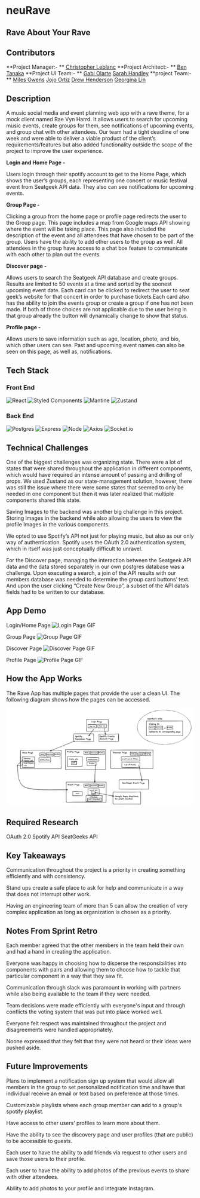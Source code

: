 # neuRave
## Rave About Your Rave

## Contributors
**Project Manager:- **
[Christopher Leblanc](https://github.com/ChristopherLeBlanc2)
**Project Architect:- **
[Ben Tanaka](https://github.com/BTanaka11)
**Project UI Team:- **
[Gabi Olarte](https://github.com/babsjohnson)
[Sarah Handley](https://github.com/SarahHandley)
**project Team:- **
[Miles Owens](http://github.com/milrilowe)
[Jojo Ortiz](https://github.com/jojortz)
[Drew Henderson](http://github.com/gthellter)
[Georgina Lin](https://github.com/xialin0702)

## Description

A music social media and event planning web app with a rave theme, for a mock client named Rae Vyn Harrd. It allows users to search for upcoming music events, create groups for them, see notifications of upcoming events, and group chat with other attendees. Our team had a tight deadline of one week and were able to deliver a viable product of the client’s requirements/features but also added functionality outside the scope of the project to improve the user experience.

**Login and Home Page -**

Users login through their spotify account to get to the Home Page, which shows the user’s groups, each representing one concert or music festival event from Seatgeek API data. They also can see notifications for upcoming events.

**Group Page -**

Clicking a group from the home page or profile page redirects the user to the Group page. This page includes a map from Google maps API showing where the event will be taking place. This page also included the description of the event and all attendees that have chosen to be part of the group. Users have the ability to add other users to the group as well. All attendees in the group have access to a chat box feature to communicate with each other to plan out the events.

**Discover page -**

Allows users to search the Seatgeek API database and create groups. Results are limited to 50 events at a time and sorted by the soonest upcoming event date. Each card can be clicked to redirect the user to seat geek’s website for that concert in order to purchase tickets.Each card also has the ability to join the events group or create a group if one has not been made. If both of those choices are not applicable due to the user being in that group already the button will dynamically change to show that status.

**Profile page -**

Allows users to save information such as age, location, photo, and bio, which other users can see. Past and upcoming event names can also be seen on this page, as well as, notifications.

## Tech Stack
### Front End
![React](https://img.shields.io/badge/React-20232A?style=for-the-badge&logo=react&logoColor=61DAFB)
![Styled Components](https://img.shields.io/badge/styled--components-DB7093?style=for-the-badge&logo=styled-components&logoColor=white)
![Mantine](https://img.shields.io/badge/-Mantine-blue)
![Zustand](https://img.shields.io/badge/-Zustand-red)

### Back End
![Postgres](https://img.shields.io/badge/PostgreSQL-316192?style=for-the-badge&logo=postgresql&logoColor=white)
![Express](https://img.shields.io/badge/-Express-DCDCDC?logo=express&logoColor=black&style=for-the-badge)
![Node](https://img.shields.io/badge/-Node-9ACD32?logo=node.js&logoColor=white&style=for-the-badge)
![Axios](https://img.shields.io/badge/-Axios-671ddf?logo=axios&logoColor=black&style=for-the-badge)
![Socket.io](https://img.shields.io/badge/Socket.io-black?style=for-the-badge&logo=socket.io&badgeColor=010101)


## Technical Challenges

One of the biggest challenges was organizing state.  There were a lot of states that were shared throughout the application in different components, which would have required an intense amount of passing and drilling of props.  We used Zustand as our state-management solution, however, there was still the issue where there were some states that seemed to only be needed in one component but then it was later realized that multiple components shared this state.

Saving Images to the backend was another big challenge in this project. Storing images in the backend while also allowing the users to view the profile Images in the various components.

We opted to use Spotify’s API not just for playing music, but also as our only way of authentication.  Spotify uses the OAuth 2.0 authentication system, which in itself was just conceptually difficult to unravel.

For the Discover page, managing the interaction between the Seatgeek API data and the data stored separately in our own postgres database was a challenge. Upon executing a search, a join of the API results with our members database was needed to determine the group card buttons’ text. And upon the user clicking “Create New Group”, a subset of the API data’s fields had to be written to our database.


## App Demo

Login/Home Page
![Login Page GIF](walkThroughGifs/Login_and_Home_Page.gif)

Group Page
![Group Page GIF](walkThroughGifs/GroupPageGIF.gif)

Discover Page
![Discover Page GIF](walkThroughGifs/Discover_Page.gif)

Profile Page
![Profile Page GIF](walkThroughGifs/Profile_Page.gif)

## How the App Works

The Rave App has multiple pages that provide the user a clean UI. The following diagram shows how the pages can be accessed.

![Graph](Screen%20Shot%202022-11-28%20at%206.12.01%20PM%202.jpg)

## Required Research

OAuth 2.0
Spotify API
SeatGeeks API

## Key Takeaways

Communication throughout the project is a priority in creating something efficiently and with consistency.

Stand ups create a safe place to ask for help and communicate in a way that does not interrupt other work.

Having an engineering team of more than 5 can allow the creation of very complex application as long as organization is chosen as a priority.

## Notes From Sprint Retro

Each member agreed that the other members in the team held their own and had a hand in creating the application.

Everyone was happy in choosing how to disperse the responsibilities into components with pairs and allowing them to choose how to tackle that particular component in a way that they saw fit.

Communication through slack was paramount in working with partners while also being available to the team if they were needed.

Team decisions were made efficiently with everyone's input and through conflicts the voting system that was put into place worked well.

Everyone felt respect was maintained throughout the project and disagreements were handled appropriately.

Noone expressed that they felt that they were not heard or their ideas were pushed aside.

## Future Improvements

Plans to implement a notification sign up system that would allow all members in the group to set personalized notification time and have that individual receive an email or text based on preference at those times.

Customizable playlists where each group member can add to a group's spotify playlist.

Have access to other users’ profiles to learn more about them.

Have the ability to see the discovery page and user profiles (that are public) to be accessible to guests.

Each user to have the ability to add friends via request to other users and save those users to their profile.

Each user to have the ability to add photos of the previous events to share with other attendees.

Ability to add photos to your profile and integrate Instagram.

